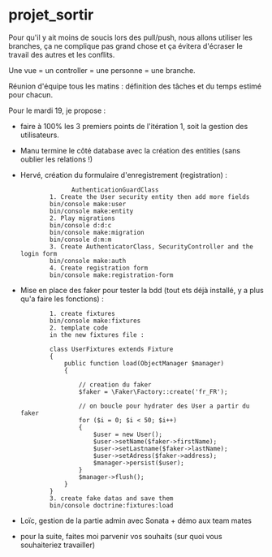 # projet_sortir

Pour qu'il y ait moins de soucis lors des pull/push, nous allons utiliser les branches, ça ne complique pas grand chose et 
ça évitera d'écraser le travail des autres et les conflits.

Une vue = un controller = une personne = une branche.

Réunion d'équipe tous les matins : définition des tâches et du temps estimé pour chacun.

Pour le mardi 19, je propose :
  - faire à 100% les 3 premiers points de l'itération 1, soit la gestion des utilisateurs.
  - Manu termine le côté database avec la création des entities (sans oublier les relations !)
  - Hervé, création du formulaire d'enregistrement (registration) :
  
                      AuthenticationGuardClass
                1. Create the User security entity then add more fields
                bin/console make:user
                bin/console make:entity
                2. Play migrations
                bin/console d:d:c
                bin/console make:migration
                bin/console d:m:m
                3. Create AuthenticatorClass, SecurityController and the login form
                bin/console make:auth
                4. Create registration form
                bin/console make:registration-form

  - Mise en place des faker pour tester la bdd (tout ets déjà installé, y a plus qu'a faire les fonctions) :
  
                1. create fixtures
                bin/console make:fixtures
                2. template code
                in the new fixtures file :

                class UserFixtures extends Fixture
                {
                    public function load(ObjectManager $manager)
                    {

                        // creation du faker
                        $faker = \Faker\Factory::create('fr_FR');

                        // on boucle pour hydrater des User a partir du faker
                        for ($i = 0; $i < 50; $i++)
                        {
                            $user = new User();
                            $user->setName($faker->firstName);
                            $user->setLastname($faker->lastName);
                            $user->setAdress($faker->address);
                            $manager->persist($user);
                        }
                        $manager->flush();
                    }
                }
                3. create fake datas and save them
                bin/console doctrine:fixtures:load
                
  - Loïc, gestion de la partie admin avec Sonata + démo aux team mates    
  
  - pour la suite, faites moi parvenir vos souhaits (sur quoi vous souhaiteriez travailler)
